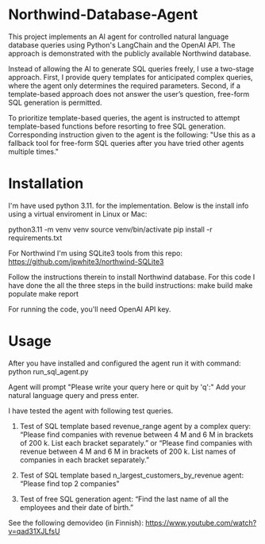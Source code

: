 # Northwind-Database-Agent

This project implements an AI agent for controlled natural language database queries using Python's LangChain and the OpenAI API. The approach is demonstrated with the publicly available Northwind database.

Instead of allowing the AI to generate SQL queries freely, I use a two-stage approach. First, I provide query templates for anticipated complex queries, where the agent only determines the required parameters. Second, if a template-based approach does not answer the user’s question, free-form SQL generation is permitted.

To prioritize template-based queries, the agent is instructed to attempt template-based functions before resorting to free SQL generation. Corresponding instruction given to the agent is the following: "Use this as a fallback tool for free-form SQL queries after you have tried other agents multiple times."


# Installation

I'm have used python 3.11. for the implementation. Below is the install info using a virtual enviroment in Linux or Mac:

python3.11 -m venv venv
source venv/bin/activate
pip install -r requirements.txt

For Northwind I'm using SQLite3 tools from this repo:
https://github.com/jpwhite3/northwind-SQLite3

Follow the instructions therein to install Northwind database. For this code I have done the all the three steps in the build instructions:
make build 
make populate
make report

For running the	code, you'll need OpenAI API key.

# Usage

After you have installed and configured the agent run it with command:
python run_sql_agent.py

Agent will prompt "Please write your query here or quit by 'q':"
Add your natural language query and press enter. 

I have tested the agent with following test queries.

1) Test of SQL template based revenue_range agent by a complex query:
“Please find companies with revenue between 4 M and 6 M in brackets of 200 k. List each bracket separately.”
or
“Please find companies with revenue between 4 M and 6 M in brackets of 200 k. List names of companies in each bracket separately.”

2) Test of SQL template based n_largest_customers_by_revenue agent:
“Please find top 2 companies”

3) Test of free SQL generation agent:
“Find the last name of all the employees and their date of birth.”

See the following demovideo (in Finnish): https://www.youtube.com/watch?v=qad31XJLfsU
